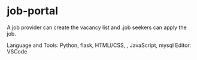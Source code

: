 # job-portal

A job provider can create the vacancy list and .job seekers can apply the job. <br>


Language and Tools: Python, flask, HTMLl/CSS, , JavaScript, mysql
Editor:  VSCode


